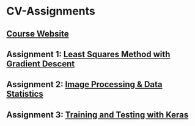 # CV-Assignments
## [Course Website](https://sites.google.com/view/nsysu-dvlab/courses/computer-vision-2022)
## Assignment 1: [Least Squares Method with Gradient Descent](https://sites.google.com/view/nsysu-dvlab/courses/computer-vision-2022/assignment-1)
## Assignment 2: [Image Processing & Data Statistics](https://sites.google.com/view/nsysu-dvlab/courses/computer-vision-2022/assignment-2)
## Assignment 3: [Training and Testing with Keras](https://sites.google.com/view/nsysu-dvlab/courses/computer-vision-2022/assignment-3)
